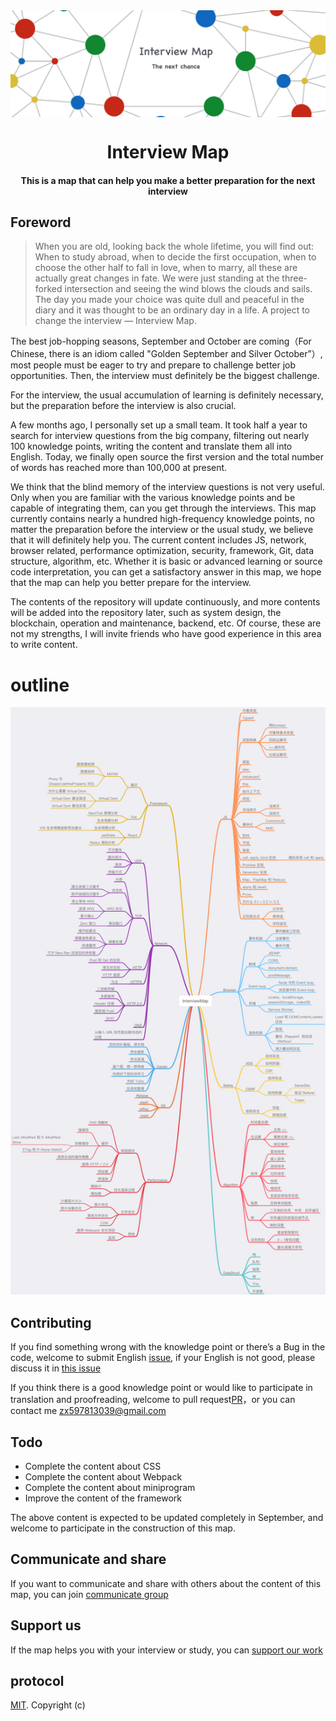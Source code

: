 <img align="center" src='./InterviewMap.png' />

<h1 align="center">
  Interview Map
</h1>

<h4 align="center">This is a map that can help you make a better preparation for the next interview</h4>


## Foreword

> When you are old, looking back the whole lifetime, you will find out: When to study abroad, when to decide the first occupation, when to choose the other half to fall in love, when to marry, all these are actually great changes in fate. We were just standing at the three-forked intersection and seeing the wind blows the clouds and sails. The day you made your choice was quite dull and peaceful in the diary and it was thought to be an ordinary day in a life. 
> A project to change the interview — Interview Map.


The best job-hopping seasons, September and October are coming（For Chinese, there is an idiom called "Golden September and Silver October”）, most people must be eager to try and prepare to challenge better job opportunities. Then, the interview must definitely be the biggest challenge.

For the interview, the usual accumulation of learning is definitely necessary, but the preparation before the interview is also crucial.

A few months ago, I personally set up a small team. It took half a year to search for interview questions from the big company, filtering out nearly 100 knowledge points, writing the content and translate them all into English. Today, we finally open source the first version and the total number of words has reached more than 100,000 at present. 

We think that the blind memory of the interview questions is not very useful. Only when you are familiar with the various knowledge points and be capable of integrating them, can you get through the interviews. This map currently contains nearly a hundred high-frequency knowledge points, no matter the preparation before the interview or the usual study, we believe that it will definitely help you. The current content includes JS, network, browser related, performance optimization, security, framework, Git, data structure, algorithm, etc. Whether it is basic or advanced learning or source code interpretation, you can get a satisfactory answer in this map, we hope that the map can help you better prepare for the interview.

The contents of the repository will update continuously, and more contents will be added into the repository later, such as system design, the blockchain, operation and maintenance, backend, etc. Of course, these are not my strengths, I will invite friends who have good experience in this area to write content.


# outline
![mind](./mind.png)


## Contributing
If you find something wrong with the knowledge point or there’s a Bug in the code, welcome to submit English [issue](https://github.com/KieSun/Front-End-Interview-Map/issues/new), if your English is not good, please discuss it in  [this issue](https://github.com/KieSun/InterviewMap/issues/18) 

If you think there is a good knowledge point  or would like to participate in translation and proofreading, welcome to pull request[PR](https://github.com/KieSun/Front-End-Interview-Map/pulls)，or you can contact me <zx597813039@gmail.com>

## Todo

* Complete the content about CSS 
* Complete the content about Webpack
* Complete the content about miniprogram
* Improve the content of the framework

The above content is expected to be updated completely in September, and welcome to participate in the construction of this map.


## Communicate and share
If you want to communicate and share with others about the content of this map, you can join [communicate group](https://github.com/KieSun/InterviewMap/issues/19)


## Support us
If the map helps you with your interview or study, you can [support our work](https://github.com/KieSun/InterviewMap/issues/20)


## protocol
[MIT](LICENSE). Copyright (c)